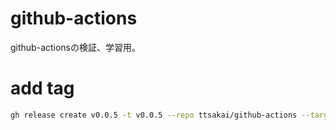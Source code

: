 # github-actions
github-actionsの検証、学習用。

# add tag
```bash
gh release create v0.0.5 -t v0.0.5 --repo ttsakai/github-actions --target
```
